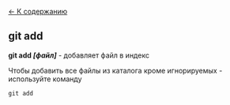 [<- К содержанию](./reame.md)

## git add
**git add *[файл]*** - добавляет файл в индекс

Чтобы добавить все файлы из каталога кроме игнорируемых - используйте команду

```bash-
git add
```
